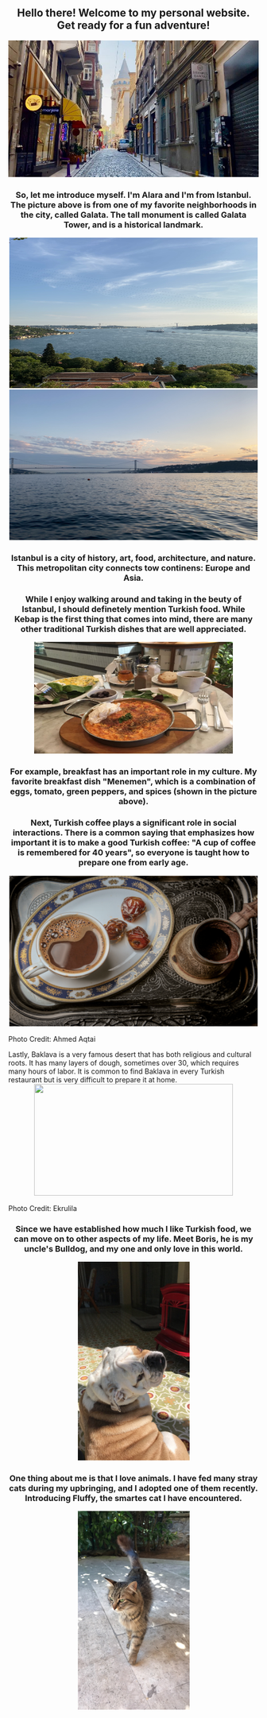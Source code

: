 <div>  
<h2><center>Hello there! Welcome to my personal website. Get ready for a fun adventure!</center></h2>
<div>
<center><img src="Images/PHOTO-2021-04-21-15-11-49.jpg"></center>

<h3><center>So, let me introduce myself. I'm Alara and I'm from Istanbul. The picture above is from one of my favorite neighborhoods in the city, called Galata. The tall monument is called Galata Tower, and is a historical landmark.</center></h3>

<div>
<center><img src="Images/bogaz.jpg" width="500" height="303"></center>
<center><img src="Images/kopru.jpg" width="500" height="303"></center>

<div>
<h3><center>Istanbul is a city of history, art, food, architecture, and nature. This metropolitan city connects tow continens: Europe and Asia.</center></h3>
<div>
  
<h3><center>While I enjoy walking around and taking in the beuty of Istanbul, I should definetely mention Turkish food. While Kebap is the first thing that comes into mind, there are many other traditional Turkish dishes that are well appreciated.</center></h3>
<div>
  
<center><img src="Images/menemen.jpg" width="400" height="225"></center>
<h3><center>For example, breakfast has an important role in my culture. My favorite breakfast dish "Menemen", which is a combination of eggs, tomato, green peppers, and spices (shown in the picture above).</center></h3>
<div>
  
<h3><center>Next, Turkish coffee plays a significant role in social interactions. There is a common saying that emphasizes how important it is to make a good Turkish coffee: "A cup of coffee is remembered for 40 years", so everyone is taught how to prepare one from early age.</center></h3>
<center><img src="Images/trkahve.jpg" width="500" height="303"></center>
<p>Photo Credit: Ahmed Aqtai<p>

<div>
Lastly, Baklava is a very famous desert that has both religious and cultural roots. It has many layers of dough, sometimes over 30, which requires many hours of labor. It is common to find Baklava in every Turkish restaurant but is very difficult to prepare it at home. 
<center><img src="Images/baklava.jpg" width="400" height="225"></center>
<p>Photo Credit: Ekrulila<p>

<h3><center>Since we have established how much I like Turkish food, we can move on to other aspects of my life. Meet Boris, he is my uncle's Bulldog, and my one and only love in this world.</center></h3>
<center><img src="Images/boris.jpg" width="225" height="400"></center>
<h3><center>One thing about me is that I love animals. I have fed many stray cats during my upbringing, and I adopted one of them recently. Introducing Fluffy, the smartes cat I have encountered.</center></h3>
<center><img src="Images/tuylu.jpg" width="225" height="400"></center>
  
  
